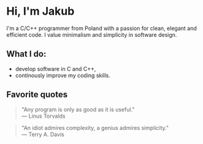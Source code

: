 # Hi, I'm Jakub
I'm a C/C++ programmer from Poland with a passion for clean, elegant and efficient code. I value minimalism and simplicity in software design.

## What I do:
- develop software in C and C++,
- continously improve my coding skills.

## Favorite quotes
> "Any program is only as good as it is useful." <br/>
> — Linus Torvalds

> "An idiot admires complexity, a genius admires simplicity." <br/>
> — Terry A. Davis
